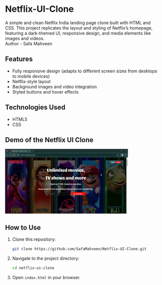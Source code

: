 # Netflix-UI-Clone
A simple and clean Netflix India landing page clone built with HTML and CSS. This project replicates the layout and styling of Netflix’s homepage, featuring a dark-themed UI, responsive design, and media elements like images and videos.
<br>
Author - Safa Mahveen
<br>
## Features
- Fully responsive design (adapts to different screen sizes from desktops to mobile devices)
- Netflix-style layout 
- Background images and video integration
- Styled buttons and hover effects

## Technologies Used
- HTML5
- CSS

## Demo of the Netflix UI Clone
![Netflix UI Clone Demo](images/netflix_clone_gif_demo.gif)
## How to Use
1. Clone this repository:
   ```bash
   git clone https://github.com/SafaMahveen/Netflix-UI-Clone.git
   ```
2. Navigate to the project directory:
   ```bash
   cd netflix-ui-clone
   ```
3. Open `index.html` in your browser.
